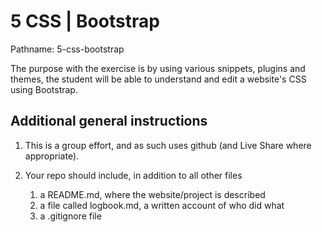 # 5 CSS | Bootstrap

Pathname: 5-css-bootstrap

The purpose with the exercise is by using various snippets, plugins and themes, the student will be able to understand and edit a website's CSS using Bootstrap.

## Additional general instructions

1. This is a group effort, and as such uses github (and Live Share where appropriate).

2. Your repo should include, in addition to all other files
    1. a README.md, where the website/project is described 
    2. a file called logbook.md, a written account of who did what
    3. a .gitignore file
